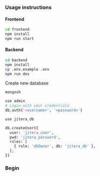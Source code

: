 ### Usage instructions

#### Frontend

```bash
cd frontend 
npm install
npm run start
```

#### Backend

```bash
cd backend
npm install
cp .env.example .env
npm run dev
```

Create new database

```bash
mongosh

use admin
# Login with your credentials
db.auth('<username>', '<password>')

use jitera_db

db.createUser({
  user: 'jitera_user',
  pwd: 'jitera_password',
  roles: [
    { role: 'dbOwner', db: 'jitera_db' },
  ],
})

```

### Begin
